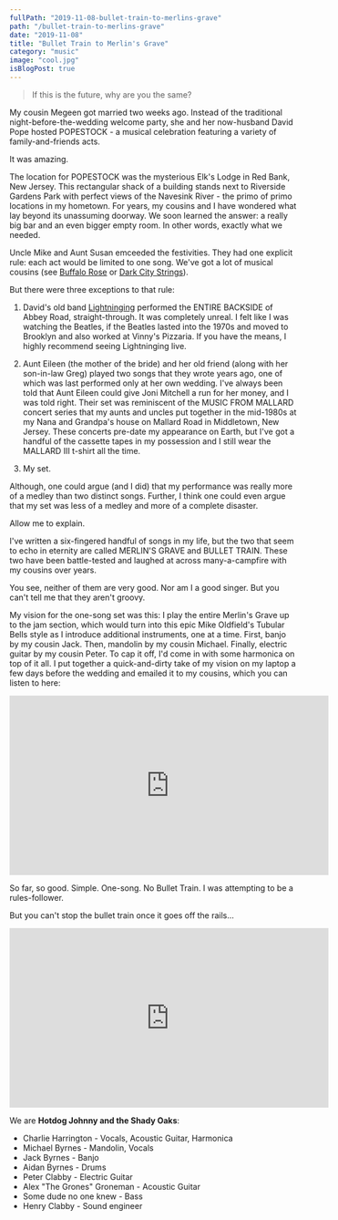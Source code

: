 ```yaml
---
fullPath: "2019-11-08-bullet-train-to-merlins-grave"
path: "/bullet-train-to-merlins-grave"
date: "2019-11-08"
title: "Bullet Train to Merlin's Grave"
category: "music"
image: "cool.jpg"
isBlogPost: true
---
```


> If this is the future, why are you the same?

My cousin Megeen got married two weeks ago. Instead of the traditional night-before-the-wedding welcome party, she and her now-husband David Pope hosted POPESTOCK - a musical celebration featuring a variety of family-and-friends acts.

It was amazing.

The location for POPESTOCK was the mysterious Elk's Lodge in Red Bank, New Jersey. This rectangular shack of a building stands next to Riverside Gardens Park with perfect views of the Navesink River - the primo of primo locations in my hometown. For years, my cousins and I have wondered what lay beyond its unassuming doorway. We soon learned the answer: a really big bar and an even bigger empty room. In other words, exactly what we needed.

Uncle Mike and Aunt Susan emceeded the festivities. They had one explicit rule: each act would be limited to one song. We've got a lot of musical cousins (see [Buffalo Rose](https://www.buffalorosemusic.com/) or [Dark City Strings](https://www.darkcitystrings.com/)).

But there were three exceptions to that rule:

1. David's old band [Lightninging](https://lightninging.bandcamp.com/) performed the ENTIRE BACKSIDE of Abbey Road, straight-through. It was completely unreal. I felt like I was watching the Beatles, if the Beatles lasted into the 1970s and moved to Brooklyn and also worked at Vinny's Pizzaria. If you have the means, I highly recommend seeing Lightninging live.

2. Aunt Eileen (the mother of the bride) and her old friend (along with her son-in-law Greg) played two songs that they wrote years ago, one of which was last performed only at her own wedding. I've always been told that Aunt Eileen could give Joni Mitchell a run for her money, and I was told right. Their set was reminiscent of the MUSIC FROM MALLARD concert series that my aunts and uncles put together in the mid-1980s at my Nana and Grandpa's house on Mallard Road in Middletown, New Jersey. These concerts pre-date my appearance on Earth, but I've got a handful of the cassette tapes in my possession and I still wear the MALLARD III t-shirt all the time.

3. My set.

Although, one could argue (and I did) that my performance was really more of a medley than two distinct songs. Further, I think one could even argue that my set was less of a medley and more of a complete disaster.

Allow me to explain.

I've written a six-fingered handful of songs in my life, but the two that seem to echo in eternity are called MERLIN'S GRAVE and BULLET TRAIN. These two have been battle-tested and laughed at across many-a-campfire with my cousins over years.

You see, neither of them are very good. Nor am I a good singer. But you can't tell me that they aren't groovy. 

My vision for the one-song set was this: I play the entire Merlin's Grave up to the jam section, which would turn into this epic Mike Oldfield's Tubular Bells style as I introduce additional instruments, one at a time. First, banjo by my cousin Jack. Then, mandolin by my cousin Michael. Finally, electric guitar by my cousin Peter. To cap it off, I'd come in with some harmonica on top of it all. I put together a quick-and-dirty take of my vision on my laptop a few days before the wedding and emailed it to my cousins, which you can listen to here:

<iframe width="560" height="315" src="https://www.youtube.com/embed/8UCJSqumSgg" frameborder="0" allow="accelerometer; autoplay; encrypted-media; gyroscope; picture-in-picture" allowfullscreen></iframe>

So far, so good. Simple. One-song. No Bullet Train. I was attempting to be a rules-follower.

But you can't stop the bullet train once it goes off the rails...

<iframe width="560" height="315" src="https://www.youtube.com/embed/WFA1TjSE6L0" frameborder="0" allow="accelerometer; autoplay; encrypted-media; gyroscope; picture-in-picture" allowfullscreen></iframe>

We are **Hotdog Johnny and the Shady Oaks**:
* Charlie Harrington - Vocals, Acoustic Guitar, Harmonica
* Michael Byrnes - Mandolin, Vocals
* Jack Byrnes - Banjo
* Aidan Byrnes - Drums
* Peter Clabby - Electric Guitar
* Alex "The Grones" Groneman - Acoustic Guitar
* Some dude no one knew - Bass
* Henry Clabby - Sound engineer
